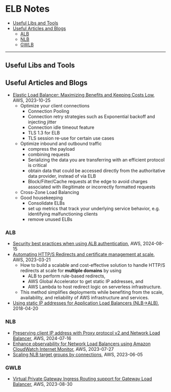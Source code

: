 # ELB Notes

- [Useful Libs and Tools](#useful-libs-and-tools)
- [Useful Articles and Blogs](#useful-articles-and-blogs)
    - [ALB](#alb)
    - [NLB](#nlb)
    - [GWLB](#gwlb)

---

## Useful Libs and Tools


## Useful Articles and Blogs

- [Elastic Load Balancer: Maximizing Benefits and Keeping Costs Low](https://aws.amazon.com/blogs/networking-and-content-delivery/elb-maximizing-benefits-and-keeping-costs-low/), AWS, 2023-10-25
    - Optimize your client connections
        - Connection Pooling
        - Connection retry strategies such as Exponential backoff and injecting jitter
        - Connection idle timeout feature
        - TLS 1.3 for ELB
        - TLS session re-use for certain use cases
    - Optimize inbound and outbound traffic
        - compress the payload
        - combining requests
        - Serializing the data you are transferring with an efficient protocol is critical
        - obtain data that could be accessed directly from the authoritative data provider, instead of via ELB
        - Block/Filter/Cache requests at the edge to avoid charges associated with illegitimate or incorrectly formatted requests
    - Cross-Zone Load Balancing
    - Good housekeeping
        - Consolidate ELBs
        - set up metrics that track your underlying service behavior, e.g. identifying malfunctioning clients
        - remove unused ELBs

### ALB

- [Security best practices when using ALB authentication](https://aws.amazon.com/blogs/networking-and-content-delivery/security-best-practices-when-using-alb-authentication/), AWS, 2024-08-15
- [Automating HTTP/S Redirects and certificate management at scale](https://aws.amazon.com/blogs/networking-and-content-delivery/automating-http-s-redirects-and-certificate-management-at-scale/), AWS, 2023-03-21
    - How to build a scalable and cost-effective solution to handle HTTP/S redirects at scale for **multiple domains** by using
        - ALB to perform rule-based redirects,
        - AWS Global Accelerator to get static IP addresses, and
        - AWS Lambda to host redirect logic on serverless infrastructure.
    - This method simplifies deployments while benefiting from the scale, availability, and reliability of AWS infrastructure and services.
- [Using static IP addresses for Application Load Balancers (NLB->ALB)](https://aws.amazon.com/blogs/networking-and-content-delivery/using-static-ip-addresses-for-application-load-balancers/), 2018-04-20


### NLB

- [Preserving client IP address with Proxy protocol v2 and Network Load Balancer](https://aws.amazon.com/blogs/networking-and-content-delivery/preserving-client-ip-address-with-proxy-protocol-v2-and-network-load-balancer/), AWS, 2024-07-16
- [Enhance observability for Network Load Balancers using Amazon CloudWatch Internet Monitor](https://aws.amazon.com/blogs/mt/enhance-observability-for-network-load-balancers-using-amazon-cloudwatch-internet-monitor/), AWS, 2023-07-27
- [Scaling NLB target groups by connections](https://aws.amazon.com/blogs/networking-and-content-delivery/scaling-nlb-target-groups-by-connections/), AWS, 2023-06-05


### GWLB

- [Virtual Private Gateway Ingress Routing support for Gateway Load Balancer](https://aws.amazon.com/blogs/networking-and-content-delivery/announcing-amazon-virtual-private-gateway-ingress-routing-support-for-gateway-load-balancer/), AWS, 2023-08-30
